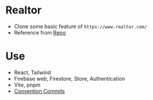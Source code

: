 # Realtor 
+ Clone some basic feature of `https://www.realtor.com/`
+ Reference from [Repo](https://github.com/sahandghavidel/realtor-clone-react)
# Use
+ React, Tailwind
+ Firebase web, Firestore, Store, Authentication
+ Vite, pnpm
+ [Convention Commits](https://www.conventionalcommits.org/en/v1.0.0/) 
